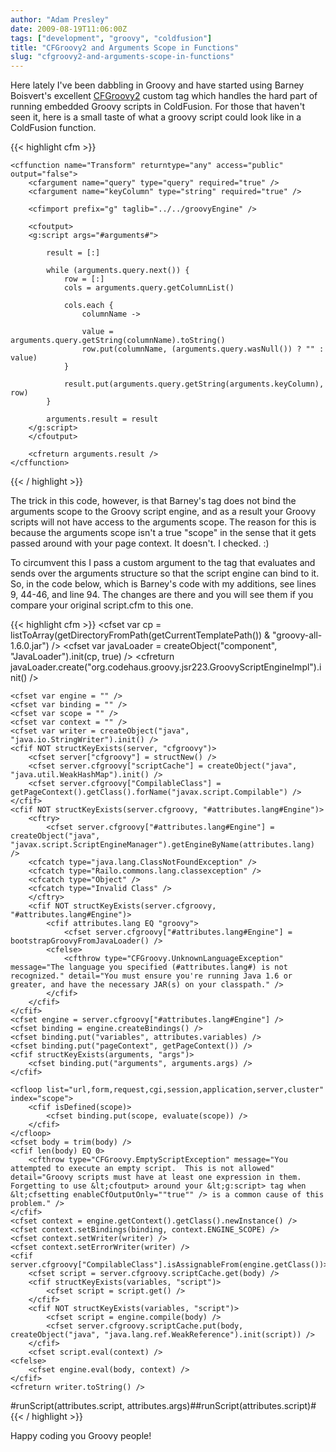 ```yaml
---
author: "Adam Presley"
date: 2009-08-19T11:06:00Z
tags: ["development", "groovy", "coldfusion"]
title: "CFGroovy2 and Arguments Scope in Functions"
slug: "cfgroovy2-and-arguments-scope-in-functions"
---
```


Here lately I've been dabbling in Groovy and have started using Barney
Boisvert's excellent [CFGroovy2](http://www.barneyb.com/barneyblog/projects/cfgroovy2/)
custom tag which handles the hard part of running embedded Groovy
scripts in ColdFusion. For those that haven't seen it, here is a small
taste of what a groovy script could look like in a ColdFusion function.

{{< highlight cfm >}}
<cfcomponent>

	<cffunction name="Transform" returntype="any" access="public" output="false">
		<cfargument name="query" type="query" required="true" />
		<cfargument name="keyColumn" type="string" required="true" />

		<cfimport prefix="g" taglib="../../groovyEngine" />

		<cfoutput>
		<g:script args="#arguments#">

			result = [:]

			while (arguments.query.next()) {
				row = [:]
				cols = arguments.query.getColumnList()

				cols.each {
					columnName ->

					value = arguments.query.getString(columnName).toString()
					row.put(columnName, (arguments.query.wasNull()) ? "" : value)
				}

				result.put(arguments.query.getString(arguments.keyColumn), row)
			}

			arguments.result = result
		</g:script>
		</cfoutput>

		<cfreturn arguments.result />
	</cffunction>

</cfcomponent>
{{< / highlight >}}

The trick in this code, however, is that Barney's tag does not bind the
arguments scope to the Groovy script engine, and as a result your Groovy
scripts will not have access to the arguments scope. The reason for this
is because the arguments scope isn't a true "scope" in the sense that it
gets passed around with your page context. It doesn't. I checked. :)

To circumvent this I pass a custom argument to the tag that evaluates
and sends over the arguments structure so that the script engine can
bind to it. So, in the code below, which is Barney's code with my
additions, see lines 9, 44-46, and line 94. The changes are there and
you will see them if you compare your original script.cfm to this one.

{{< highlight cfm >}}
<cfsilent>
<cffunction name="bootstrapGroovyFromJavaLoader" access="private" output="false" returntype="any">
	<cfset var cp = listToArray(getDirectoryFromPath(getCurrentTemplatePath()) & "groovy-all-1.6.0.jar") />
	<cfset var javaLoader = createObject("component", "JavaLoader").init(cp, true) />
	<cfreturn javaLoader.create("org.codehaus.groovy.jsr223.GroovyScriptEngineImpl").init() />
</cffunction>

<cffunction name="runScript" access="private" output="false" returntype="string">
	<cfargument name="body" type="string" required="true" />
	<cfargument name="args" type="struct" required="false" />

	<cfset var engine = "" />
	<cfset var binding = "" />
	<cfset var scope = "" />
	<cfset var context = "" />
	<cfset var writer = createObject("java", "java.io.StringWriter").init() />
	<cfif NOT structKeyExists(server, "cfgroovy")>
		<cfset server["cfgroovy"] = structNew() />
		<cfset server.cfgroovy["scriptCache"] = createObject("java", "java.util.WeakHashMap").init() />
		<cfset server.cfgroovy["CompilableClass"] = getPageContext().getClass().forName("javax.script.Compilable") />
	</cfif>
	<cfif NOT structKeyExists(server.cfgroovy, "#attributes.lang#Engine")>
		<cftry>
			<cfset server.cfgroovy["#attributes.lang#Engine"] = createObject("java", "javax.script.ScriptEngineManager").getEngineByName(attributes.lang) />
		<cfcatch type="java.lang.ClassNotFoundException" />
		<cfcatch type="Railo.commons.lang.classexception" />
		<cfcatch type="Object" />
		<cfcatch type="Invalid Class" />
		</cftry>
		<cfif NOT structKeyExists(server.cfgroovy, "#attributes.lang#Engine")>
			<cfif attributes.lang EQ "groovy">
				<cfset server.cfgroovy["#attributes.lang#Engine"] = bootstrapGroovyFromJavaLoader() />
			<cfelse>
				<cfthrow type="CFGroovy.UnknownLanguageException" message="The language you specified (#attributes.lang#) is not recognized." detail="You must ensure you're running Java 1.6 or greater, and have the necessary JAR(s) on your classpath." />
			</cfif>
		</cfif>
	</cfif>
	<cfset engine = server.cfgroovy["#attributes.lang#Engine"] />
	<cfset binding = engine.createBindings() />
	<cfset binding.put("variables", attributes.variables) />
	<cfset binding.put("pageContext", getPageContext()) />
	<cfif structKeyExists(arguments, "args")>
		<cfset binding.put("arguments", arguments.args) />
	</cfif>

	<cfloop list="url,form,request,cgi,session,application,server,cluster" index="scope">
		<cfif isDefined(scope)>
			<cfset binding.put(scope, evaluate(scope)) />
		</cfif>
	</cfloop>
	<cfset body = trim(body) />
	<cfif len(body) EQ 0>
		<cfthrow type="CFGroovy.EmptyScriptException" message="You attempted to execute an empty script.  This is not allowed" detail="Groovy scripts must have at least one expression in them.  Forgetting to use &lt;cfoutput> around your &lt;g:script> tag when &lt;cfsetting enableCfOutputOnly=""true"" /> is a common cause of this problem." />
	</cfif>
	<cfset context = engine.getContext().getClass().newInstance() />
	<cfset context.setBindings(binding, context.ENGINE_SCOPE) />
	<cfset context.setWriter(writer) />
	<cfset context.setErrorWriter(writer) />
	<cfif server.cfgroovy["CompilableClass"].isAssignableFrom(engine.getClass())>
		<cfset script = server.cfgroovy.scriptCache.get(body) />
		<cfif structKeyExists(variables, "script")>
			<cfset script = script.get() />
		</cfif>
		<cfif NOT structKeyExists(variables, "script")>
			<cfset script = engine.compile(body) />
			<cfset server.cfgroovy.scriptCache.put(body, createObject("java", "java.lang.ref.WeakReference").init(script)) />
		</cfif>
		<cfset script.eval(context) />
	<cfelse>
		<cfset engine.eval(body, context) />
	</cfif>
	<cfreturn writer.toString() />
</cffunction>
<cfif thisTag.executionMode EQ "start">
	<cfparam name="attributes.language" default="groovy" />
	<cfparam name="attributes.lang" default="#attributes.language#" />
	<cfparam name="attributes.variables" default="#caller#" />
	<cfif NOT structKeyExists(attributes, "script") AND NOT thisTag.hasEndTag>
		<cfthrow type="CFGroovy.NoScriptException" message="No script was supplied <g:script> tag." detail="The <g:script> tag required either a body or a 'script' attribute contining the Groovy script to execute." />
	</cfif>
<cfelse><!--- executionMode EQ "end" --->
	<cfif NOT structKeyExists(attributes, "script")>
		<cfset attributes.script = thisTag.generatedContent />
	</cfif>
	<cfset thisTag.generatedContent = "" />
</cfif>
<!--- forgive the missing linebreak - it's to avoid an unwanted line break in the caller's output --->
</cfsilent><cfif structKeyExists(attributes, "script") AND (NOT thisTag.hasEndTag OR thisTag.executionMode EQ "end")><cfoutput><cfif structKeyExists(attributes, "args")>#runScript(attributes.script, attributes.args)#<cfelse>#runScript(attributes.script)#</cfif></cfoutput></cfif>
{{< / highlight >}}

Happy coding you Groovy people!
